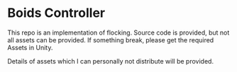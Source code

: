 # Boids Controller

This repo is an implementation of flocking. Source code is provided, but not all assets can be provided. If something break, please get the required Assets in Unity.

Details of assets which I can personally not distribute will be provided.